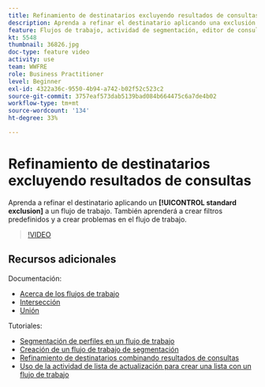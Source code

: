 ```yaml
---
title: Refinamiento de destinatarios excluyendo resultados de consultas
description: Aprenda a refinar el destinatario aplicando una exclusión estándar a un flujo de trabajo. También aprenderá a crear filtros predefinidos y a crear problemas en el flujo de trabajo.
feature: Flujos de trabajo, actividad de segmentación, editor de consultas
kt: 5548
thumbnail: 36826.jpg
doc-type: feature video
activity: use
team: WWFRE
role: Business Practitioner
level: Beginner
exl-id: 4322a36c-9550-4b94-a742-b02f52c523c2
source-git-commit: 3757eaf573dab5139bad084b664475c6a7de4b02
workflow-type: tm+mt
source-wordcount: '134'
ht-degree: 33%

---
```


# Refinamiento de destinatarios excluyendo resultados de consultas

Aprenda a refinar el destinatario aplicando un **[!UICONTROL standard exclusion]** a un flujo de trabajo. También aprenderá a crear filtros predefinidos y a crear problemas en el flujo de trabajo.

>[!VIDEO](https://video.tv.adobe.com/v/36826?quality=12)

## Recursos adicionales

Documentación:

* [Acerca de los flujos de trabajo](https://experienceleague.adobe.com/docs/campaign-classic/using/automating-with-workflows/introduction/about-workflows.html)
* [Intersección](https://experienceleague.adobe.com/docs/campaign-classic/using/automating-with-workflows/targeting-activities/intersection.html)
* [Unión](https://experienceleague.adobe.com/docs/campaign-classic/using/automating-with-workflows/targeting-activities/union.html)

Tutoriales:

* [Segmentación de perfiles en un flujo de trabajo](/help/getting-started/targeting-profiles-in-a-workflow.md)
* [Creación de un flujo de trabajo de segmentación](/help/automating-with-workflows/creating-a-targeting-workflow.md)
* [Refinamiento de destinatarios combinando resultados de consultas](/help/automating-with-workflows/refining-targets-by-combining-query-results.md)
* [Uso de la actividad de lista de actualización para crear una lista con un flujo de trabajo](/help/automating-with-workflows/using-the-update-list-activity.md)
